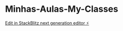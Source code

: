 # Minhas-Aulas-My-Classes

[Edit in StackBlitz next generation editor ⚡️](https://stackblitz.com/~/github.com/RenanSMA/Minhas-Aulas-My-Classes)